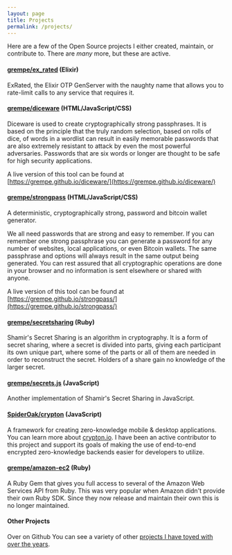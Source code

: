 ```yaml
---
layout: page
title: Projects
permalink: /projects/
---
```


Here are a few of the Open Source projects I either created,
maintain, or contribute to. There are *many* more, but these are
active.

#### [grempe/ex_rated](https://github.com/grempe/ex_rated) (Elixir)

ExRated, the Elixir OTP GenServer with the naughty name that allows you
to rate-limit calls to any service that requires it.

#### [grempe/diceware](https://github.com/grempe/diceware) (HTML/JavaScript/CSS)

Diceware is used to create cryptographically strong passphrases. It is based
on the principle that the truly random selection, based on rolls of dice, of
words in a wordlist can result in easily memorable passwords that are also
extremely resistant to attack by even the most powerful adversaries. Passwords
that are six words or longer are thought to be safe for high security applications.

A live version of this tool can be found at
[https://grempe.github.io/diceware/](https://grempe.github.io/diceware/)

#### [grempe/strongpass](https://github.com/grempe/strongpass) (HTML/JavaScript/CSS)

A deterministic, cryptographically strong, password and bitcoin wallet generator.

We all need passwords that are strong and easy to remember. If you can remember
one strong passphrase you can generate a password for any number of websites,
local applications, or even Bitcoin wallets. The same passphrase and options
will always result in the same output being generated. You can rest assured
that all cryptographic operations are done in your browser and no information
is sent elsewhere or shared with anyone.

A live version of this tool can be found at
[https://grempe.github.io/strongpass/](https://grempe.github.io/strongpass/)

#### [grempe/secretsharing](https://github.com/grempe/secretsharing) (Ruby)

Shamir's Secret Sharing is an algorithm in cryptography. It is a form of secret
sharing, where a secret is divided into parts, giving each participant its own
unique part, where some of the parts or all of them are needed in order to
reconstruct the secret. Holders of a share gain no knowledge of the larger secret.

#### [grempe/secrets.js](https://github.com/grempe/secrets.js) (JavaScript)

Another implementation of Shamir's Secret Sharing in JavaScript.

#### [SpiderOak/crypton](https://github.com/SpiderOak/crypton) (JavaScript)

A framework for creating zero-knowledge mobile & desktop applications. You can
learn more about [crypton.io](https://crypton.io/). I have been an active contributor
to this project and support its goals of making the use of end-to-end encrypted
zero-knowledge backends easier for developers to utilize.

#### [grempe/amazon-ec2](https://github.com/grempe/amazon-ec2) (Ruby)

A Ruby Gem that gives you full access to several of the Amazon Web Services
API from Ruby. This was very popular when Amazon didn't provide their own Ruby
SDK. Since they now release and maintain their own this is no longer maintained.

#### Other Projects

Over on Github You can see a variety of other [projects I have toyed with over the years](https://github.com/grempe?tab=repositories).
